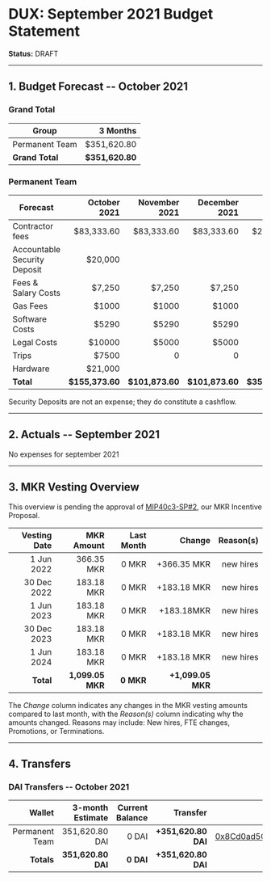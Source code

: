 # DUX: September 2021 Budget Statement

**Status:** DRAFT

---

## 1. Budget Forecast -- October 2021

### Grand Total

| Group           | 3 Months       |
|-----------------|---------------:|
| Permanent Team  |       $351,620.80  |
| **Grand Total** |   **$351,620.80** |

### Permanent Team

| Forecast                     | October 2021 | November 2021 | December 2021 | 3-month Total |
|------------------------------|----------:|----------:|------------:|--------------:|
| Contractor fees              |   $83,333.60 |   $83,333.60 |     $83,333.60 |      $250.000,8 |
| Accountable Security Deposit |   $20,000 |           |            |           |
| Fees & Salary Costs          |    $7,250 |     $7,250 |       $7,250 |       $21,750 |
| Gas Fees                     |      $1000 |      $1000 |       $1000 |        $3000 |
| Software Costs               |      $5290 |      $5290 |        $5290 |          $15,870 |
| Legal Costs               |      $10000 |      $5000 |        $5000 |          $20,000 |
| Trips             |      $7500 |      0 |       0 |         0 |
| Hardware                |      $21,000     |     |             |        $21,000 |
| **Total**                    |**$155,373.60**|**$101,873.60**|**$101,873.60**|  **$359,120.80**|

Security Deposits are not an expense; they do constitute a cashflow.

---

## 2. Actuals -- September 2021


No expenses for september 2021

---

## 3. MKR Vesting Overview

This overview is pending the approval of [MIP40c3-SP#2](), our MKR Incentive Proposal.
 
|  Vesting Date         |       MKR Amount | Last Month |        Change |      Reason(s) |
|----------------------:|-----------------:|-----------:|--------------:|---------------:|
|  1 Jun 2022          |       366.35 MKR |      0 MKR |   +366.35 MKR |      new hires |
|  30 Dec 2022          |       183.18 MKR |      0 MKR |   +183.18 MKR |      new hires |
|  1 Jun 2023          |        183.18 MKR |      0 MKR |   +183.18MKR |      new hires |
|  30 Dec 2023          |       183.18 MKR |      0 MKR |   +183.18 MKR |      new hires |
|  1 Jun 2024          |        183.18 MKR |      0 MKR |   +183.18 MKR |      new hires |
|  **Total**            | **1,099.05 MKR** |  **0 MKR** | **+1,099.05 MKR** |                |

The *Change* column indicates any changes in the MKR vesting amounts compared to last month, with the *Reason(s)* column indicating why the amounts changed. Reasons may include: New hires, FTE changes, Promotions, or Terminations.

---

## 4. Transfers

### DAI Transfers -- October 2021

|             Wallet | 3-month Estimate | Current Balance |         Transfer |                          Multi-sig Address |
|-------------------:|-----------------:|----------------:|-----------------:|-------------------------------------------:|
|     Permanent Team |      351,620.80 DAI |           0 DAI | **+351,620.80 DAI** | [0x8Cd0ad5C55498Aacb72b6689E1da5A284C69c0C7](https://gnosis-safe.io/app/#/safes/0x8Cd0ad5C55498Aacb72b6689E1da5A284C69c0C7/balances) |
|     **Totals**     |  **351,620.80 DAI** |       **0 DAI** | **+351,620.80 DAI** |                                            |

